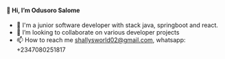 #### 👋 Hi, I’m Odusoro Salome
- 👀 I'm a junior software developer with stack java, springboot and react.
- 💞️ I’m looking to collaborate on various developer projects
- 📫 How to reach me shallysworld02@gmail.com, whatsapp: +2347080251817

<!---
shalomite/shalomite is a ✨ special ✨ repository because its `README.md` (this file) appears on your GitHub profile.
You can click the Preview link to take a look at your changes.
--->
